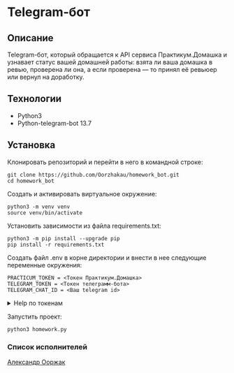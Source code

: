 # Telegram-бот
## Описание
Telegram-бот, который обращается к API сервиса Практикум.Домашка и узнавает
статус вашей домашней работы: взята ли ваша домашка в ревью, проверена ли она,
а если проверена — то принял её ревьюер или вернул на доработку.

## Технологии
* Python3
* Python-telegram-bot 13.7
## Установка
Клонировать репозиторий и перейти в него в командной строке:

```
git clone https://github.com/Oorzhakau/homework_bot.git
cd homework_bot
```

Cоздать и активировать виртуальное окружение:

```
python3 -m venv venv
source venv/bin/activate
```

Установить зависимости из файла requirements.txt:

```
python3 -m pip install --upgrade pip
pip install -r requirements.txt
```
Создать файл .env в корне директории и внести в нее следующие переменные окружения:
```
PRACTICUM_TOKEN = <Токен Практикум.Домашка>
TELEGRAM_TOKEN = <Токен телеграмм-бота>
TELEGRAM_CHAT_ID = <Ваш telegram id>
```
<details><summary>Help по токенам</summary>
    <ul>
        <li><a href="https://oauth.yandex.ru/authorize?
response_type=token&client_id=1d0b9dd4d652455a9eb710d450ff456a">Токен Практикум.Домашка</a></li>
        <li><a href="https://core.telegram.org/bots#6-botfather">Токен телеграмм-бота</a></li>
        <li>Ваш <i>telegram id</i> можно узнать у бота @userinfobot</li>
    </ul>
</details>

Запустить проект:

```
python3 homework.py
```

### Список исполнителей
[Александр Ооржак](https://github.com/Oorzhakau)
